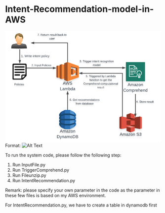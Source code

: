 # Intent-Recommendation-model-in-AWS

![GitHub Logo](/flow.png)
Format: ![Alt Text](url)

To run the system code, please follow the following step:
1. Run InputFile.py
2. Run TriggerComprehend.py
3. Run Fileunzip.py
4. Run IntentRecommendation.py

Remark: please specify your own parameter in the code as the parameter in these few files is based on my AWS environment.

For IntentRecommendation.py, we have to create a table in dynamodb first

